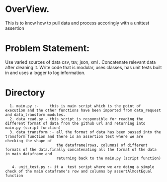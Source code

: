
# OverView.
This is to know how to pull data and process accoringly with a unittest assertion 

# Problem Statement:

Use varied sources of data csv, tsv, json, xml . 
Concatenate relevant data after cleaning it. 
Write code that is modular, uses classes, has unit tests built in and uses a logger to log information.


# Directory 

      1. main.py :-     this is main script which is the point of execution and the other functions have been imported from data_request and data_transform modules.
      2. data_read.py - this script is responsible for reading the different format of data from the github url and returning into main.py (script function)
      3. data_transform :- all the format of data has been passed into the transform function and there is an assertion test where we are checking the shape of 
                           the dataframe(rows, columns) of different formats of the data.finally concatenating all the format of the data in main dataframe and
                           returning back to the main.py (script function)
                           
       4. unit_test.py :- it a  test script where we are doing a simple check of the main dataframe's row and columns by assertAlmostEqual function                    













